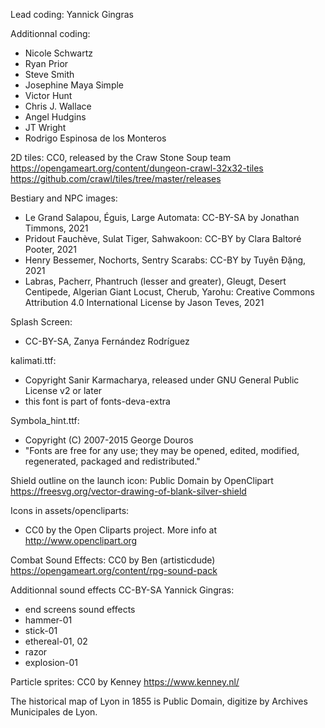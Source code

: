 Lead coding: Yannick Gingras

Additionnal coding: 
- Nicole Schwartz
- Ryan Prior
- Steve Smith
- Josephine Maya Simple
- Victor Hunt
- Chris J. Wallace
- Angel Hudgins
- JT Wright
- Rodrigo Espinosa de los Monteros

2D tiles: CC0, released by the Craw Stone Soup team
https://opengameart.org/content/dungeon-crawl-32x32-tiles
https://github.com/crawl/tiles/tree/master/releases

Bestiary and NPC images:
- Le Grand Salapou, Éguis, Large Automata: CC-BY-SA by Jonathan Timmons, 2021
- Pridout Fauchève, Sulat Tiger, Sahwakoon: CC-BY by Clara Baltoré Pooter, 2021
- Henry Bessemer, Nochorts, Sentry Scarabs: CC-BY by Tuyên Đặng, 2021
- Labras, Pacherr, Phantruch (lesser and greater), Gleugt, Desert Centipede, Algerian Giant Locust, Cherub, Yarohu: Creative Commons Attribution 4.0 International License by Jason Teves, 2021

Splash Screen:
- CC-BY-SA, Zanya Fernández Rodríguez

kalimati.ttf:
- Copyright Sanir Karmacharya, released under GNU General Public License v2 or later
- this font is part of fonts-deva-extra

Symbola_hint.ttf:
- Copyright (C) 2007-2015 George Douros
- "Fonts are free for any use; they may be opened, edited, modified, regenerated, packaged and redistributed."

Shield outline on the launch icon: 
Public Domain by OpenClipart
https://freesvg.org/vector-drawing-of-blank-silver-shield

Icons in assets/opencliparts: 
- CC0 by the Open Cliparts project. More info at http://www.openclipart.org

Combat Sound Effects:
CC0 by Ben (artisticdude)
https://opengameart.org/content/rpg-sound-pack

Additionnal sound effects CC-BY-SA Yannick Gingras:
- end screens sound effects
- hammer-01
- stick-01
- ethereal-01, 02
- razor
- explosion-01

Particle sprites:
CC0 by Kenney
https://www.kenney.nl/

The historical map of Lyon in 1855 is Public Domain, digitize by Archives Municipales de Lyon.
